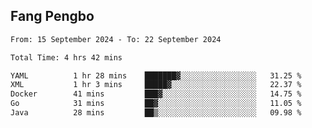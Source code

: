 ## Fang Pengbo

<!--START_SECTION:waka-->

```txt
From: 15 September 2024 - To: 22 September 2024

Total Time: 4 hrs 42 mins

YAML          1 hr 28 mins    ███████▓░░░░░░░░░░░░░░░░░   31.25 %
XML           1 hr 3 mins     █████▓░░░░░░░░░░░░░░░░░░░   22.37 %
Docker        41 mins         ███▓░░░░░░░░░░░░░░░░░░░░░   14.75 %
Go            31 mins         ██▓░░░░░░░░░░░░░░░░░░░░░░   11.05 %
Java          28 mins         ██▒░░░░░░░░░░░░░░░░░░░░░░   09.98 %
```

<!--END_SECTION:waka-->
